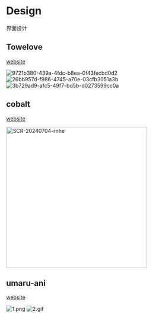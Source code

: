 # Design

界面设计

## Towelove

[website](https://web.towelove.cn/login)

![9721b380-439a-4fdc-b8ea-0f43fecbd0d2](https://github.com/gxr404/design/assets/17134256/c90e4659-ba54-46f2-99b6-eb389fc35923)
![26bb957d-f986-4745-a70e-03cfb3051a3b](https://github.com/gxr404/design/assets/17134256/9e584006-4600-4cc6-bdf2-35b7e1fcafee)
![3b729ad9-afc5-49f7-bd5b-d0273599cc0a](https://github.com/gxr404/design/assets/17134256/cc5010b0-8715-4a11-8ed7-bf6703078760)

## cobalt

[website](https://github.com/imputnet/cobalt)

<img width="380" alt="SCR-20240704-rnhe" src="https://github.com/gxr404/design/assets/17134256/2160741f-08ae-48f1-91fc-571c695a4ea6">

## umaru-ani

[website](https://umaru-ani.me/)

![1.png](./assets/umaru-ani/1.png)
![2.gif](./assets/umaru-ani/2.gif)
